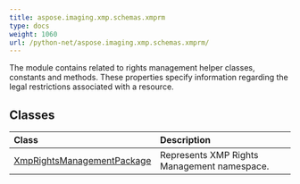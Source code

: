 ```yaml
---
title: aspose.imaging.xmp.schemas.xmprm
type: docs
weight: 1060
url: /python-net/aspose.imaging.xmp.schemas.xmprm/
---
```



The module contains related to rights management helper classes, constants and methods. These properties specify information regarding the legal restrictions associated with a resource.

## **Classes**
| **Class** | **Description** |
| :- | :- |
| [XmpRightsManagementPackage](/imaging/python-net/aspose.imaging.xmp.schemas.xmprm/xmprightsmanagementpackage/) | Represents XMP Rights Management namespace. |
